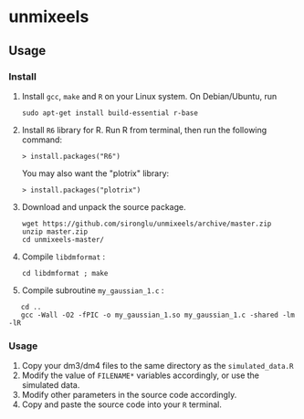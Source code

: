 unmixeels
===

## Usage

### Install

1. Install `gcc`, `make` and `R` on your Linux system. 
   On Debian/Ubuntu, run 
   ```
   sudo apt-get install build-essential r-base
   ```
2. Install `R6` library for R. 
   Run R from terminal, then run the following command:
   ```
   > install.packages("R6")
   ```
   You may also want the "plotrix" library: 
   ```
   > install.packages("plotrix")
   ```
2. Download and unpack the source package. 
   ```
   wget https://github.com/sironglu/unmixeels/archive/master.zip
   unzip master.zip
   cd unmixeels-master/
   ```
3. Compile `libdmformat` :
   ```
   cd libdmformat ; make
   ```
4. Compile subroutine `my_gaussian_1.c` :
```
   cd .. 
   gcc -Wall -O2 -fPIC -o my_gaussian_1.so my_gaussian_1.c -shared -lm -lR
```

### Usage

1. Copy your dm3/dm4 files to the same directory as the `simulated_data.R`
2. Modify the value of `FILENAME*` variables accordingly, or use the simulated data. 
3. Modify other parameters in the source code accordingly. 
4. Copy and paste the source code into your `R` terminal. 

